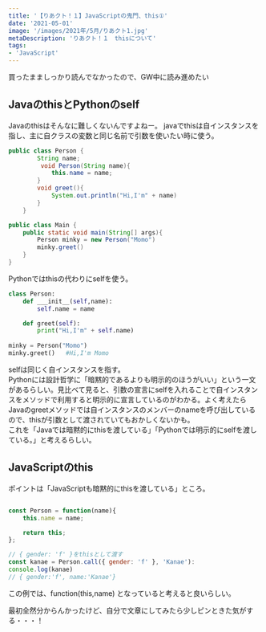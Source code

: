 ```yaml
---
title: '【りあクト！１】JavaScriptの鬼門、this①'
date: '2021-05-01'
image: '/images/2021年/5月/りあクト1.jpg'
metaDescription: 'りあクト！１　thisについて'
tags: 
- 'JavaScript'
---
```


買ったまましっかり読んでなかったので、GW中に読み進めたい


## JavaのthisとPythonのself

Javaのthisはそんなに難しくないんですよねー。
javaでthisは自インスタンスを指し、主に自クラスの変数と同じ名前で引数を使いたい時に使う。

```java
public class Person {
        String name;
         void Person(String name){
            this.name = name;
        }
        void greet(){
            System.out.println("Hi,I'm" + name)
        }
    }

public class Main {
    public static void main(String[] args){
        Person minky = new Person("Momo")
        minky.greet()
    }
}

```
Pythonではthisの代わりにselfを使う。

```python
class Person:
    def ___init__(self,name):
        self.name = name

    def greet(self):
        print("Hi,I'm" + self.name)
    
minky = Person("Momo")
minky.greet()   #Hi,I'm Momo
```
selfは同じく自インスタンスを指す。<br/>
Pythonには設計哲学に「暗黙的であるよりも明示的のほうがいい」という一文があるらしい。見比べて見ると、引数の宣言にselfを入れることで自インスタンスをメソッドで利用すると明示的に宣言しているのがわかる。よく考えたらJavaのgreetメソッドでは自インスタンスのメンバーのnameを呼び出しているので、thisが引数として渡されていてもおかしくないかも。<br/>
これを「Javaでは暗黙的にthisを渡している」「Pythonでは明示的にselfを渡している。」と考えるらしい。

## JavaScriptのthis

ポイントは「JavaScriptも暗黙的にthisを渡している」ところ。

```javascript

const Person = function(name){
    this.name = name;

    return this;
};

// { gender: 'f' }をthisとして渡す
const kanae = Person.call({ gender: 'f' }, 'Kanae'):
console.log(kanae)  
// { gender:'f', name:'Kanae'}
```

この例では、function(this,name) となっていると考えると良いらしい。

最初全然分からんかったけど、自分で文章にしてみたら少しピンときた気がする・・・！